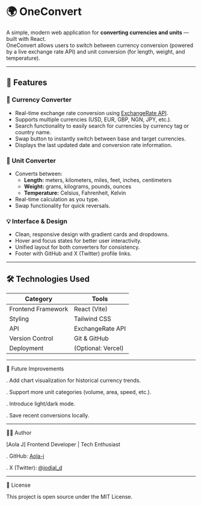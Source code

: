# 🌍 OneConvert

A simple, modern web application for **converting currencies and units** — built with React.  
OneConvert allows users to switch between currency conversion (powered by a live exchange rate API) and unit conversion (for length, weight, and temperature).

---

## 🚀 Features

### 💱 Currency Converter
- Real-time exchange rate conversion using [ExchangeRate API](https://www.exchangerate-api.com/).  
- Supports multiple currencies (USD, EUR, GBP, NGN, JPY, etc.).  
- Search functionality to easily search for currencies by currency tag or country name.
- Swap button to instantly switch between base and target currencies.  
- Displays the last updated date and conversion rate information.  

### 📏 Unit Converter
- Converts between:
  - **Length:** meters, kilometers, miles, feet, inches, centimeters  
  - **Weight:** grams, kilograms, pounds, ounces  
  - **Temperature:** Celsius, Fahrenheit, Kelvin  
- Real-time calculation as you type.  
- Swap functionality for quick reversals.  

### 💡 Interface & Design
- Clean, responsive design with gradient cards and dropdowns.  
- Hover and focus states for better user interactivity.  
- Unified layout for both converters for consistency.  
- Footer with GitHub and X (Twitter) profile links.  

---

## 🛠️ Technologies Used

| Category | Tools |
|-----------|--------|
| Frontend Framework | React (Vite) |
| Styling | Tailwind CSS |
| API | ExchangeRate API |
| Version Control | Git & GitHub |
| Deployment | (Optional: Vercel) |

---

🧩 Future Improvements

. Add chart visualization for historical currency trends.

. Support more unit categories (volume, area, speed, etc.).

. Introduce light/dark mode.

. Save recent conversions locally.

---

👨‍💻 Author

[Aola J]
Frontend Developer | Tech Enthusiast

. GitHub: [Aola-j](https://github.com/Aola-j)

. X (Twitter): [@jodial_d](https://x.com/jodial_d)

---

📜 License

This project is open source under the MIT License.
